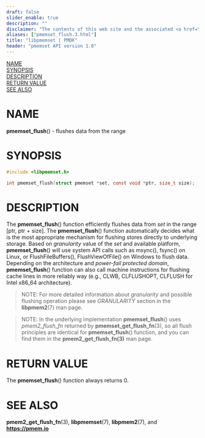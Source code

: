 ```yaml
---
draft: false
slider_enable: true
description: ""
disclaimer: "The contents of this web site and the associated <a href=\"https://github.com/pmem\">GitHub repositories</a> are BSD-licensed open source."
aliases: ["pmemset_flush.3.html"]
title: "libpmemset | PMDK"
header: "pmemset API version 1.0"
---
```


[comment]: <> (SPDX-License-Identifier: BSD-3-Clause)
[comment]: <> (Copyright 2021, Intel Corporation)

[comment]: <> (pmemset_flush.3 -- man page for libpmemset pmemset_flush function)

[NAME](#name)<br />
[SYNOPSIS](#synopsis)<br />
[DESCRIPTION](#description)<br />
[RETURN VALUE](#return-value)<br />
[SEE ALSO](#see-also)<br />

# NAME #

**pmemset_flush**() - flushes data from the range

# SYNOPSIS #

```c
#include <libpmemset.h>

int pmemset_flush(struct pmemset *set, const void *ptr, size_t size);
```

# DESCRIPTION #

The **pmemset_flush**() function efficiently flushes data from *set*
in the range [ptr, ptr + size]. The **pmemset_flush**() function automatically decides what is the
most appropriate mechanism for flushing stores directly to underlying storage.
Based on *granularity* value of the *set* and available platform, **pmemset_flush**() will use
system API calls such as msync(), fsync() on Linux, or FlushFileBuffers(), FlushViewOfFile() on Windows to flush data.
Depending on the architecture and *power-fail protected domain*, **pmemset_flush**() function can also call
machine instructions for flushing cache lines in more reliably way (e.g., CLWB, CLFLUSHOPT, CLFLUSH for Intel x86_64 architecture).

>NOTE: For more detailed information about *granularity* and possible flushing operation please see *GRANULARITY*
section in the **libpmem2**(7) man page.

>NOTE: In the underlying implementation **pmemset_flush**() uses *pmem2_flush_fn* returned by
**pmemset_get_flush_fn**(3), so all flush principles are identical for **pmemset_flush**()
function, and you can find them in the **pmem2_get_flush_fn(3)** man page.

# RETURN VALUE #

The **pmemset_flush**() function always returns 0.

# SEE ALSO #

**pmem2_get_flush_fn**(3), **libpmemset**(7), **libpmem2**(7),
and **<https://pmem.io>**
